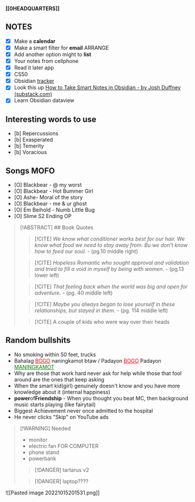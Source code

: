**[[0HEADQUARTERS]]**

## NOTES
- [x] Make a **calendar**
- [x] Make a smart filter for **email** ARRANGE
- [x] Add another option might to **list**
- [x] Your notes from cellphone
- [x] Read it later app
- [x] CS50
- [x] Obsidian [tracker](obsidian://open?vault=Main%20Hub&file=0outputMP4.mp4) 
- [x] Look this up [How to Take Smart Notes in Obsidian - by Josh Duffney (substack.com)](https://theknowledgeworker.substack.com/p/how-to-take-smart-notes-in-obsidian)
- [x] Learn Obsidian dataview

## Interesting words to use
- [b] Repercussions
- [b] Exasperated
- [b] Temerity
- [b] Voracious

## Songs MOFO
- [O] Blackbear - @ my worst
- [O] Blackbear - Hot Bummer Girl
- [O] Ashe- Moral of the story
- [O] Blackbear - me & ur ghost
- [O] Em Beihold - Numb Little Bug
- [O] Slime S2 Ending OP

>[!ABSTRACT] ## Book Quotes
>>[!CITE] *We know what conditioner works best for our hair. We know what food we need to stay away from. Bu we don't know how to feed our soul.*
>>\- (pg.10 middle right)
>
>>[!CITE] *Hopeless Romantic who sought approval and validation and tried to fill a void in myself by being with women.*
>>\- (pg.13 lower left)
>
>>[!CITE] *That feeling back when the world was big and open for adventure.*
>>\- (pg. 40 middle left)
>
>>[!CITE] *Maybe you always began to lose yourself in these relationships, but stayed in them.*
>>\- (pg. 114 middle left)
>
>>[!CITE] A couple of kids who were way over their heads

## Random bullshits
- No smoking within 50 feet, trucks
- Bahalag <font style="color: red"><u>BOGO</u></font> naningkamot btaw / Padayon <font style="color: red"><u>BOGO</u></font> Padayon <font style="color: green"><u>MANINGKAMOT</u></font>
- Why are those that work hard never ask for help while those that fool around are the ones that keep asking
- When the smart kid(girl) genuinely doesn't know and you have more knowledge about it (internal happiness)
- **power**of**Friendship** - When you thought you beat MC, then background music starts playing (like fairytail)
- Biggest Achievement never once admitted to the hospital
- He never clicks "Skip" on YouTube ads

>[!WARNING] Needed
>- monitor
>- electric fan FOR COMPUTER
>- phone stand
>- powerbank
>
>>[!DANGER] tartarus v2
>
>>[!DANGER] laptop????

![[Pasted image 20221015201531.png]]